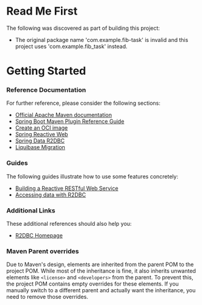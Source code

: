 # Read Me First
The following was discovered as part of building this project:

* The original package name 'com.example.fib-task' is invalid and this project uses 'com.example.fib_task' instead.

# Getting Started

### Reference Documentation
For further reference, please consider the following sections:

* [Official Apache Maven documentation](https://maven.apache.org/guides/index.html)
* [Spring Boot Maven Plugin Reference Guide](https://docs.spring.io/spring-boot/3.5.0-SNAPSHOT/maven-plugin)
* [Create an OCI image](https://docs.spring.io/spring-boot/3.5.0-SNAPSHOT/maven-plugin/build-image.html)
* [Spring Reactive Web](https://docs.spring.io/spring-boot/3.5.0-SNAPSHOT/reference/web/reactive.html)
* [Spring Data R2DBC](https://docs.spring.io/spring-boot/3.5.0-SNAPSHOT/reference/data/sql.html#data.sql.r2dbc)
* [Liquibase Migration](https://docs.spring.io/spring-boot/3.5.0-SNAPSHOT/how-to/data-initialization.html#howto.data-initialization.migration-tool.liquibase)

### Guides
The following guides illustrate how to use some features concretely:

* [Building a Reactive RESTful Web Service](https://spring.io/guides/gs/reactive-rest-service/)
* [Accessing data with R2DBC](https://spring.io/guides/gs/accessing-data-r2dbc/)

### Additional Links
These additional references should also help you:

* [R2DBC Homepage](https://r2dbc.io)

### Maven Parent overrides

Due to Maven's design, elements are inherited from the parent POM to the project POM.
While most of the inheritance is fine, it also inherits unwanted elements like `<license>` and `<developers>` from the parent.
To prevent this, the project POM contains empty overrides for these elements.
If you manually switch to a different parent and actually want the inheritance, you need to remove those overrides.

